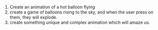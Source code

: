 1) Create an animation of a hot balloon flying
2) create a game of balloons rising to the sky, and when the user press on them, they will explode.
3) create something unique and complex animation which will amaze us.
